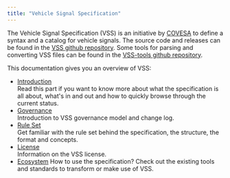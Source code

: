 ```yaml
---
title: "Vehicle Signal Specification"
---
```


The Vehicle Signal Specification (VSS) is an initiative by [COVESA](https://covesa.global/) to define a syntax and a catalog for vehicle signals.
The source code and releases can be found in the [VSS github repository](https://github.com/COVESA/vehicle_signal_specification).
Some tools for parsing and converting VSS files can be found in the [VSS-tools github repository](https://github.com/COVESA/vss-tools).

This documentation gives you an overview of VSS:

* [Introduction](/vehicle_signal_specification/introduction/) </br> Read this part if you want to know more
about what the specification is all about, what's in and out and how to quickly
 browse through the current status.
* [Governance](/vehicle_signal_specification/governance/) </br> Introduction to VSS governance model and change log.
* [Rule Set](/vehicle_signal_specification/rule_set/) </br> Get familiar with the rule set behind the
specification, the structure, the format and concepts.
* [License](/vehicle_signal_specification/license/) </br> Information on the VSS license.
* [Ecosystem](/vehicle_signal_specification/ecosystem/) How to use the specification? Check out the existing tools and standards to transform or make use of VSS.
